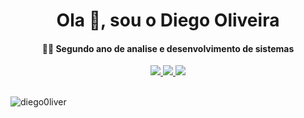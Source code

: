 <h1 align="center">Ola 👋, sou o Diego Oliveira</h1>
<h4 align="center">👨‍🎓 Segundo ano de analise e desenvolvimento de sistemas</h4>
<div align="center">
 <a align="center" href="https://diegodev.vercel.app/" target="_black"><img src="https://img.shields.io/badge/website-000000?style=for-the-badge&logo=About.me&logoColor=white">
 </img>
 </a>
 <a align="center" href="https://wa.me/5544991763101" target="_black"><img src="https://img.shields.io/badge/WhatsApp-25D366?style=for-the-badge&logo=whatsapp&logoColor=white">
 </img>
 </a>
  <a align="center" href="https://www.linkedin.com/in/diego-oliveira-fonseca/" target="_black"><img src="https://img.shields.io/badge/LinkedIn-0077B5?style=for-the-badge&logo=linkedin&logoColor=white">
 </img>
 </a><br/><br/></div>

<p align="center"><img align="left" src="https://github-readme-stats.vercel.app/api/top-langs?username=diego0liver&show_icons=true&locale=en&layout=compact&theme=dark" alt="diego0liver" /></p>


